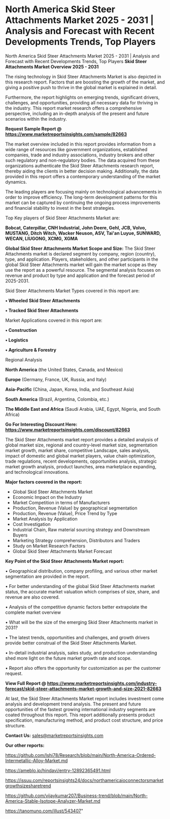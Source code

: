 # North America Skid Steer Attachments Market 2025 - 2031 | Analysis and Forecast with Recent Developments Trends, Top Players
North America Skid Steer Attachments Market 2025 - 2031 | Analysis and Forecast with Recent Developments Trends, Top Players
<Strong> Skid Steer Attachments Market Overview 2025 - 2031</strong>

The rising technology in Skid Steer Attachments Market is also depicted in this research report. Factors that are boosting the growth of the market, and giving a positive push to thrive in the global market is explained in detail.

Furthermore, the report highlights on emerging trends, significant drivers, challenges, and opportunities, providing all necessary data for thriving in the industry. This report market research offers a comprehensive perspective, including an in-depth analysis of the present and future scenarios within the industry.

<strong>Request Sample Report @ <a href=https://www.marketreportsinsights.com/sample/82663>https://www.marketreportsinsights.com/sample/82663</a></strong>

The market overview included in this report provides information from a wide range of resources like government organizations, established companies, trade and industry associations, industry brokers and other such regulatory and non-regulatory bodies. The data acquired from these organizations authenticate the Skid Steer Attachments research report, thereby aiding the clients in better decision making. Additionally, the data provided in this report offers a contemporary understanding of the market dynamics.

The leading players are focusing mainly on technological advancements in order to improve efficiency. The long-term development patterns for this market can be captured by continuing the ongoing process improvements and financial stability to invest in the best strategies.

Top Key players of Skid Steer Attachments Market are:

<strong>Bobcat, Caterpillar, CNH Industrial, John Deere, Gehl, JCB, Volvo, MUSTANG, Ditch Witch, Wacker Neuson, ASV, Tai'an Luyue, SUNWARD, WECAN, LIUGONG, XCMG, XGMA</strong>

<strong><b>Global Skid Steer Attachments Market Scope and Size:</b></strong>
The Skid Steer Attachments market is declared segment by company, region (country), type, and application. Players, stakeholders, and other participants in the global Skid Steer Attachments market will gain the market scope as they use the report as a powerful resource. The segmental analysis focuses on revenue and product by type and application and the forecast period of 2025-2031.

Skid Steer Attachments Market Types covered in this report are:

<strong>• Wheeled Skid Steer Attachments

• Tracked Skid Steer Attachments</strong>

Market Applications covered in this report are:

<strong>• Construction

• Logistics

• Agriculture & Forestry</strong> 

Regional Analysis

<strong>North America</strong> (the United States, Canada, and Mexico)

<strong>Europe</strong> (Germany, France, UK, Russia, and Italy)

<strong>Asia-Pacific</strong> (China, Japan, Korea, India, and Southeast Asia)

<strong>South America</strong> (Brazil, Argentina, Colombia, etc.)

<strong>The Middle East and Africa</strong> (Saudi Arabia, UAE, Egypt, Nigeria, and South Africa)

<strong>Go For Interesting Discount Here: <a href=https://www.marketreportsinsights.com/discount/82663>https://www.marketreportsinsights.com/discount/82663</a></strong>

The Skid Steer Attachments market report provides a detailed analysis of global market size, regional and country-level market size, segmentation market growth, market share, competitive Landscape, sales analysis, impact of domestic and global market players, value chain optimization, trade regulations, recent developments, opportunities analysis, strategic market growth analysis, product launches, area marketplace expanding, and technological innovations.

<strong><b>Major factors covered in the report:</b></strong>
<ul>
  <li>Global Skid Steer Attachments Market </li>
  <li>Economic Impact on the Industry</li>
  <li>Market Competition in terms of Manufacturers</li>
  <li>Production, Revenue (Value) by geographical segmentation</li>
  <li>Production, Revenue (Value), Price Trend by Type</li>
  <li>Market Analysis by Application</li>
  <li>Cost Investigation</li>
  <li>Industrial Chain, Raw material sourcing strategy and Downstream Buyers</li>
  <li>Marketing Strategy comprehension, Distributors and Traders</li>
  <li>Study on Market Research Factors</li>
  <li>Global Skid Steer Attachments Market Forecast</li>
</ul>

<strong><b>Key Point of the Skid Steer Attachments Market report:</b></strong>

• Geographical distribution, company profiling, and various other market segmentation are provided in the report.

• For better understanding of the global Skid Steer Attachments market status, the accurate market valuation which comprises of size, share, and revenue are also covered.

• Analysis of the competitive dynamic factors better extrapolate the complete market overview

• What will be the size of the emerging Skid Steer Attachments market in 2031?

• The latest trends, opportunities and challenges, and growth drivers provide better construal of the Skid Steer Attachments Market.

• In-detail industrial analysis, sales study, and production understanding shed more light on the future market growth rate and scope.

• Report also offers the opportunity for customization as per the customer request.

<strong><b>View Full Report @ <a href=https://www.marketreportsinsights.com/industry-forecast/skid-steer-attachments-market-growth-and-size-2021-82663>https://www.marketreportsinsights.com/industry-forecast/skid-steer-attachments-market-growth-and-size-2021-82663</a></b></strong>


At last, the Skid Steer Attachments Market report includes investment come analysis and development trend analysis. The present and future opportunities of the fastest growing international industry segments are coated throughout this report. This report additionally presents product specification, manufacturing method, and product cost structure, and price structure.

<strong>Contact Us:</strong>
sales@marketreportsinsights.com

<strong>Our other reports:</strong>

<a href=https://github.com/Ishi78/Research/blob/main/North-America-Ordered-Intermetallic-Alloy-Market.md>https://github.com/Ishi78/Research/blob/main/North-America-Ordered-Intermetallic-Alloy-Market.md</a>

<a href=https://ameblo.jp/hindavi/entry-12892365491.html>https://ameblo.jp/hindavi/entry-12892365491.html</a>

<a href=https://issuu.com/reportsinsights24/docs/northamericaioconnectorsmarketgrowthsizesharetrend>https://issuu.com/reportsinsights24/docs/northamericaioconnectorsmarketgrowthsizesharetrend</a>

<a href=https://github.com/vijaykumar207/Business-trend/blob/main/North-America-Stable-Isotope-Analyzer-Market.md>https://github.com/vijaykumar207/Business-trend/blob/main/North-America-Stable-Isotope-Analyzer-Market.md</a>

<a href=https://tanomuno.com/illust/543407>https://tanomuno.com/illust/543407</a>"
